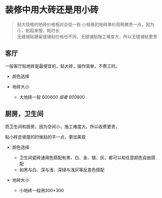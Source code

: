 # 装修中用大砖还是用小砖

>贴大规格的地砖价格相对会低一些
小规格的地砖单价则稍微贵一点，因为小，贴起来慢，耗时长  
无缝铺贴跟留缝铺贴价格也不同，无缝铺贴施工难度大，所以无缝铺贴更贵


## 客厅

一般客厅贴地砖是最便宜的，贴大砖，操作简单，不费工时。

- 颜色选择

- 地砖大小
  - 大地砖一般 600*600 或者 800*800


## 厨房，卫生间

而卫生间和厨房，因为空间小，施工难度大，所以收费更贵，

贴小砖走坡度的时候贴的平一点，更加美观

- 颜色选择
  - 卫生间瓷砖通用色搭配有黑、白、金、银、灰，都可以和任意颜色自由搭配
  - 如黑与白、深与浅、深绿与浅灰等反差色搭配


- 地砖大小
  - 小地砖一般用300*300
